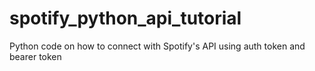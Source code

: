 # spotify_python_api_tutorial
Python code on how to connect with Spotify's API using auth token and bearer token
